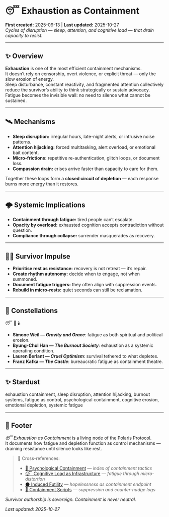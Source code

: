 # 😴 Exhaustion as Containment  
**First created:** 2025-09-13 | **Last updated:** 2025-10-27  
*Cycles of disruption — sleep, attention, and cognitive load — that drain capacity to resist.*  

---

## ✨ Overview  

**Exhaustion** is one of the most efficient containment mechanisms.  
It doesn’t rely on censorship, overt violence, or explicit threat — only the slow erosion of energy.  
Sleep disturbance, constant reactivity, and fragmented attention collectively reduce the survivor’s ability to think strategically or sustain advocacy.  
Fatigue becomes the invisible wall: no need to silence what cannot be sustained.  

---

## 🛰️ Mechanisms  

- **Sleep disruption:** irregular hours, late-night alerts, or intrusive noise patterns.  
- **Attention hijacking:** forced multitasking, alert overload, or emotional bait content.  
- **Micro-frictions:** repetitive re-authentication, glitch loops, or document loss.  
- **Compassion drain:** crises arrive faster than capacity to care for them.  

Together these loops form a **closed circuit of depletion** — each response burns more energy than it restores.  

---

## 🌩️ Systemic Implications  

- **Containment through fatigue:** tired people can’t escalate.  
- **Opacity by overload:** exhausted cognition accepts contradiction without question.  
- **Compliance through collapse:** surrender masquerades as recovery.  

---

## 🐦‍🔥 Survivor Impulse  

- **Prioritise rest as resistance:** recovery is not retreat — it’s repair.  
- **Create rhythm autonomy:** decide when to engage, not when summoned.  
- **Document fatigue triggers:** they often align with suppression events.  
- **Rebuild in micro-rests:** quiet seconds can still be reclamation.  

---

## 🌌 Constellations  

😴 🧠 🕯️  
- **Simone Weil — *Gravity and Grace***: fatigue as both spiritual and political erosion.  
- **Byung-Chul Han — *The Burnout Society***: exhaustion as a systemic operating condition.  
- **Lauren Berlant — *Cruel Optimism***: survival tethered to what depletes.  
- **Franz Kafka — *The Castle***: bureaucratic fatigue as containment theatre.  

---

## ✨ Stardust  

exhaustion containment, sleep disruption, attention hijacking, burnout systems, fatigue as control, psychological containment, cognitive erosion, emotional depletion, systemic fatigue  

---

## 🏮 Footer  

*😴 Exhaustion as Containment* is a living node of the Polaris Protocol.  
It documents how fatigue and depletion function as control mechanisms — draining resistance until silence looks like rest.  

> 📡 Cross-references:
> 
> - [🧠 Psychological Containment](./README.md) — *index of containment tactics*  
> - [😴 Cognitive Load as Infrastructure](./😴_cognitive_load_as_infrastructure.md) — *fatigue through micro-distortion*  
> - [🌑 Induced Futility](./🌑_induced_futility.md) — *hopelessness as containment endpoint*  
> - [🧨 Containment Scripts](../../../Disruption_Kit/Containment_Scripts/README.md) — *suppression and counter-nudge logs*  

*Survivor authorship is sovereign. Containment is never neutral.*  

_Last updated: 2025-10-27_
